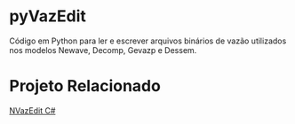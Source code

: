 # pyVazEdit
Código em Python para ler e escrever arquivos binários de vazão utilizados nos modelos Newave, Decomp, Gevazp e Dessem.



# Projeto Relacionado

[NVazEdit C#](http://nrbenergia.somee.com/SoftDev/NVazEdit/NVazEdit)
